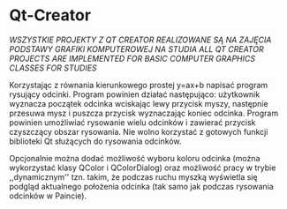 # Qt-Creator

*WSZYSTKIE PROJEKTY Z QT CREATOR REALIZOWANE SĄ NA ZAJĘCIA PODSTAWY GRAFIKI KOMPUTEROWEJ NA STUDIA*
*ALL QT CREATOR PROJECTS ARE IMPLEMENTED FOR BASIC COMPUTER GRAPHICS CLASSES FOR STUDIES*

Korzystając z równania kierunkowego prostej y=ax+b napisać program rysujący odcinki. 
Program powinien działać następująco: użytkownik wyznacza początek odcinka wciskając lewy przycisk myszy, 
następnie przesuwa mysz i puszcza przycisk wyznaczając koniec odcinka. 
Program powinien umożliwiać rysowanie wielu odcinków i zawierać przycisk czyszczący obszar rysowania. 
Nie wolno korzystać z gotowych funkcji biblioteki Qt służących do rysowania odcinków.

Opcjonalnie można dodać możliwość wyboru koloru odcinka (można wykorzystać klasy QColor i QColorDialog) 
oraz możliwość pracy w trybie ,,dynamicznym'' tzn. takim, że podczas ruchu myszką wyświetla się podgląd 
aktualnego położenia odcinka (tak samo jak podczas rysowania odcinków w Paincie).
